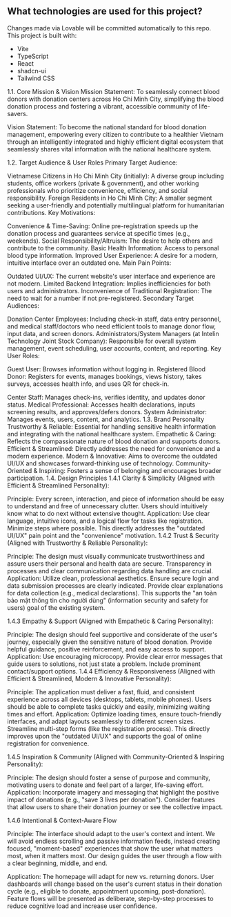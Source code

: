 ## What technologies are used for this project?

Changes made via Lovable will be committed automatically to this repo.
This project is built with:

- Vite
- TypeScript
- React
- shadcn-ui
- Tailwind CSS

1.1. Core Mission & Vision
Mission Statement: To seamlessly connect blood donors with donation centers across Ho Chi Minh City, simplifying the blood donation process and fostering a vibrant, accessible community of life-savers.

Vision Statement: To become the national standard for blood donation management, empowering every citizen to contribute to a healthier Vietnam through an intelligently integrated and highly efficient digital ecosystem that seamlessly shares vital information with the national healthcare system.

1.2. Target Audience & User Roles
Primary Target Audience:

Vietnamese Citizens in Ho Chi Minh City (initially): A diverse group including students, office workers (private & government), and other working professionals who prioritize convenience, efficiency, and social responsibility.
Foreign Residents in Ho Chi Minh City: A smaller segment seeking a user-friendly and potentially multilingual platform for humanitarian contributions.
Key Motivations:

Convenience & Time-Saving: Online pre-registration speeds up the donation process and guarantees service at specific times (e.g., weekends).
Social Responsibility/Altruism: The desire to help others and contribute to the community.
Basic Health Information: Access to personal blood type information.
Improved User Experience: A desire for a modern, intuitive interface over an outdated one.
Main Pain Points:

Outdated UI/UX: The current website's user interface and experience are not modern.
Limited Backend Integration: Implies inefficiencies for both users and administrators.
Inconvenience of Traditional Registration: The need to wait for a number if not pre-registered.
Secondary Target Audiences:

Donation Center Employees: Including check-in staff, data entry personnel, and medical staff/doctors who need efficient tools to manage donor flow, input data, and screen donors.
Administrators/System Managers (at Intelin Technology Joint Stock Company): Responsible for overall system management, event scheduling, user accounts, content, and reporting.
Key User Roles:

Guest User: Browses information without logging in.
Registered Blood Donor: Registers for events, manages bookings, views history, takes surveys, accesses health info, and uses QR for check-in.


Center Staff: Manages check-ins, verifies identity, and updates donor status.
Medical Professional: Accesses health declarations, inputs screening results, and approves/defers donors.
System Administrator: Manages events, users, content, and analytics.
1.3. Brand Personality
Trustworthy & Reliable: Essential for handling sensitive health information and integrating with the national healthcare system.
Empathetic & Caring: Reflects the compassionate nature of blood donation and supports donors.
Efficient & Streamlined: Directly addresses the need for convenience and a modern experience.
Modern & Innovative: Aims to overcome the outdated UI/UX and showcases forward-thinking use of technology.
Community-Oriented & Inspiring: Fosters a sense of belonging and encourages broader participation.
1.4. Design Principles
1.4.1 Clarity & Simplicity (Aligned with Efficient & Streamlined Personality):

Principle: Every screen, interaction, and piece of information should be easy to understand and free of unnecessary clutter. Users should intuitively know what to do next without extensive thought.
Application: Use clear language, intuitive icons, and a logical flow for tasks like registration. Minimize steps where possible. This directly addresses the "outdated UI/UX" pain point and the "convenience" motivation.
1.4.2 Trust & Security (Aligned with Trustworthy & Reliable Personality):

Principle: The design must visually communicate trustworthiness and assure users their personal and health data are secure. Transparency in processes and clear communication regarding data handling are crucial.
Application: Utilize clean, professional aesthetics. Ensure secure login and data submission processes are clearly indicated. Provide clear explanations for data collection (e.g., medical declarations). This supports the "an toàn bảo mật thông tin cho người dùng" (information security and safety for users) goal of the existing system.

1.4.3 Empathy & Support (Aligned with Empathetic & Caring Personality):

Principle: The design should feel supportive and considerate of the user's journey, especially given the sensitive nature of blood donation. Provide helpful guidance, positive reinforcement, and easy access to support.
Application: Use encouraging microcopy. Provide clear error messages that guide users to solutions, not just state a problem. Include prominent contact/support options.
1.4.4 Efficiency & Responsiveness (Aligned with Efficient & Streamlined, Modern & Innovative Personality):

Principle: The application must deliver a fast, fluid, and consistent experience across all devices (desktops, tablets, mobile phones). Users should be able to complete tasks quickly and easily, minimizing waiting times and effort.
Application: Optimize loading times, ensure touch-friendly interfaces, and adapt layouts seamlessly to different screen sizes. Streamline multi-step forms (like the registration process). This directly improves upon the "outdated UI/UX" and supports the goal of online registration for convenience.

1.4.5 Inspiration & Community (Aligned with Community-Oriented & Inspiring Personality):

Principle: The design should foster a sense of purpose and community, motivating users to donate and feel part of a larger, life-saving effort.
Application: Incorporate imagery and messaging that highlight the positive impact of donations (e.g., "save 3 lives per donation"). Consider features that allow users to share their donation journey or see the collective impact.

1.4.6 Intentional & Context-Aware Flow

Principle: The interface should adapt to the user's context and intent. We will avoid endless scrolling and passive information feeds, instead creating focused, "moment-based" experiences that show the user what matters most, when it matters most. Our design guides the user through a flow with a clear beginning, middle, and end.

Application: The homepage will adapt for new vs. returning donors. User dashboards will change based on the user's current status in their donation cycle (e.g., eligible to donate, appointment upcoming, post-donation). Feature flows will be presented as deliberate, step-by-step processes to reduce cognitive load and increase user confidence.
